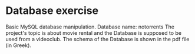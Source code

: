 # Database exercise

Basic MySQL database manipulation.
Database name: notorrents
The project's topic is about movie rental and the Database is supposed to be used from a videoclub.
The schema of the Database is shown in the pdf file (in Greek).
